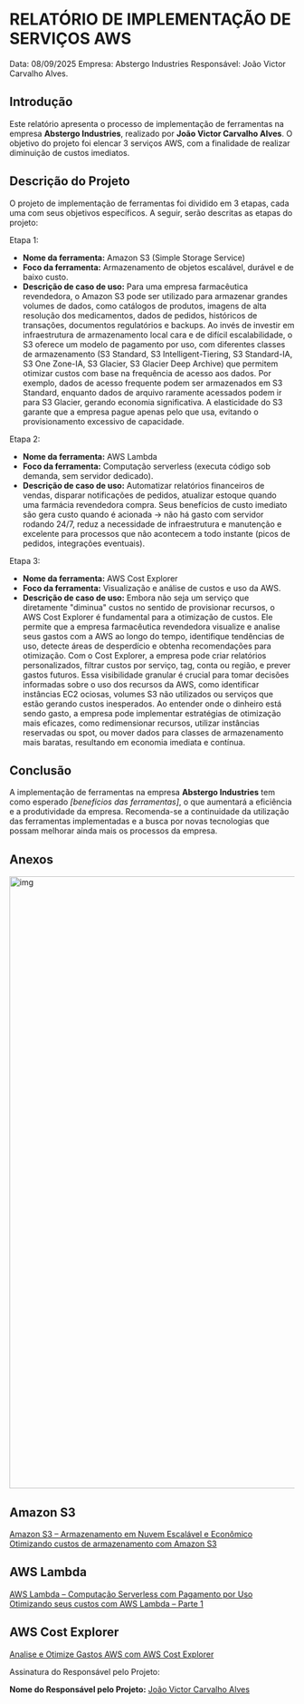 # RELATÓRIO DE IMPLEMENTAÇÃO DE SERVIÇOS AWS

Data: 08/09/2025
Empresa: Abstergo Industries 
Responsável: João Victor Carvalho Alves.

## Introdução
Este relatório apresenta o processo de implementação de ferramentas na empresa **Abstergo Industries**, realizado por **João Victor Carvalho Alves**. O objetivo do projeto foi elencar 3 serviços AWS, com a finalidade de realizar diminuição de custos imediatos.

## Descrição do Projeto
O projeto de implementação de ferramentas foi dividido em 3 etapas, cada uma com seus objetivos específicos. A seguir, serão descritas as etapas do projeto:

Etapa 1:
- **Nome da ferramenta:** Amazon S3 (Simple Storage Service)
- **Foco da ferramenta:** Armazenamento de objetos escalável, durável e de baixo custo.
- **Descrição de caso de uso:** Para uma empresa farmacêutica revendedora, o Amazon S3 pode ser utilizado para armazenar grandes volumes de dados, como catálogos de produtos, imagens de alta resolução dos medicamentos, dados de pedidos, históricos de transações, documentos regulatórios e backups. Ao invés de investir em infraestrutura de armazenamento local cara e de difícil escalabilidade, o S3 oferece um modelo de pagamento por uso, com diferentes classes de armazenamento (S3 Standard, S3 Intelligent-Tiering, S3 Standard-IA, S3 One Zone-IA, S3 Glacier, S3 Glacier Deep Archive) que permitem otimizar custos com base na frequência de acesso aos dados. Por exemplo, dados de acesso frequente podem ser armazenados em S3 Standard, enquanto dados de arquivo raramente acessados podem ir para S3 Glacier, gerando economia significativa. A elasticidade do S3 garante que a empresa pague apenas pelo que usa, evitando o provisionamento excessivo de capacidade.

Etapa 2:
- **Nome da ferramenta:** AWS Lambda
- **Foco da ferramenta:** Computação serverless (executa código sob demanda, sem servidor dedicado).
- **Descrição de caso de uso:** Automatizar relatórios financeiros de vendas, disparar notificações de pedidos, atualizar estoque quando uma farmácia revendedora compra. Seus benefícios de custo imediato são gera custo quando é acionada → não há gasto com servidor rodando 24/7, reduz a necessidade de infraestrutura e manutenção e excelente para processos que não acontecem a todo instante (picos de pedidos, integrações eventuais).

Etapa 3:
- **Nome da ferramenta:** AWS Cost Explorer
- **Foco da ferramenta:** Visualização e análise de custos e uso da AWS.
- **Descrição de caso de uso:** Embora não seja um serviço que diretamente "diminua" custos no sentido de provisionar recursos, o AWS Cost Explorer é fundamental para a otimização de custos. Ele permite que a empresa farmacêutica revendedora visualize e analise seus gastos com a AWS ao longo do tempo, identifique tendências de uso, detecte áreas de desperdício e obtenha recomendações para otimização. Com o Cost Explorer, a empresa pode criar relatórios personalizados, filtrar custos por serviço, tag, conta ou região, e prever gastos futuros. Essa visibilidade granular é crucial para tomar decisões informadas sobre o uso dos recursos da AWS, como identificar instâncias EC2 ociosas, volumes S3 não utilizados ou serviços que estão gerando custos inesperados. Ao entender onde o dinheiro está sendo gasto, a empresa pode implementar estratégias de otimização mais eficazes, como redimensionar recursos, utilizar instâncias reservadas ou spot, ou mover dados para classes de armazenamento mais baratas, resultando em economia imediata e contínua.

## Conclusão
A implementação de ferramentas na empresa **Abstergo Industries** tem como esperado *[benefícios das ferramentas]*, o que aumentará a eficiência e a produtividade da empresa. Recomenda-se a continuidade da utilização das ferramentas implementadas e a busca por novas tecnologias que possam melhorar ainda mais os processos da empresa.

## Anexos

<img width="1920" height="1080" alt="img" src="https://github.com/user-attachments/assets/017e8d75-8d10-4b4a-8443-ca7d9ff087e7" />

## Amazon S3
[Amazon S3 – Armazenamento em Nuvem Escalável e Econômico](https://aws.amazon.com/s3/) <br/>
[Otimizando custos de armazenamento com Amazon S3](https://aws.amazon.com/s3/cost-optimization/)

## AWS Lambda
[AWS Lambda – Computação Serverless com Pagamento por Uso](https://aws.amazon.com/lambda/) <br/>
[Otimizando seus custos com AWS Lambda – Parte 1](https://aws.amazon.com/blogs/compute/optimizing-your-aws-lambda-costs-part-1/)

## AWS Cost Explorer
[Analise e Otimize Gastos AWS com AWS Cost Explorer](https://aws.amazon.com/aws-cost-management/aws-cost-explorer/)


Assinatura do Responsável pelo Projeto:

**Nome do Responsável pelo Projeto:** [João Victor Carvalho Alves](https://github.com/joaovic-tech)

